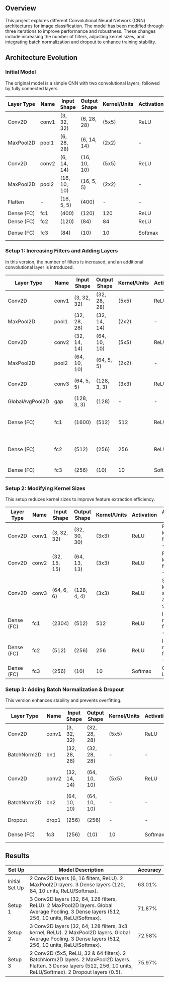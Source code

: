 ## Overview
This project explores different Convolutional Neural Network (CNN) architectures for image classification. The model has been modified through three iterations to improve performance and robustness. These changes include increasing the number of filters, adjusting kernel sizes, and integrating batch normalization and dropout to enhance training stability.

## Architecture Evolution
### Initial Model
The original model is a simple CNN with two convolutional layers, followed by fully connected layers.

| Layer Type     | Name  | Input Shape  | Output Shape  | Kernel/Units | Activation | Additional Info |
|---------------|-------|--------------|--------------|--------------|------------|----------------|
| Conv2D        | conv1 | (3, 32, 32)  | (6, 28, 28)  | (5x5)        | ReLU       | 6 filters      |
| MaxPool2D     | pool1 | (6, 28, 28)  | (6, 14, 14)  | (2x2)        | -          | Stride 2       |
| Conv2D        | conv2 | (6, 14, 14)  | (16, 10, 10) | (5x5)        | ReLU       | 16 filters     |
| MaxPool2D     | pool2 | (16, 10, 10) | (16, 5, 5)   | (2x2)        | -          | Stride 2       |
| Flatten       | -     | (16, 5, 5)   | (400)        | -            | -          | -              |
| Dense (FC)    | fc1   | (400)        | (120)        | 120          | ReLU       | -              |
| Dense (FC)    | fc2   | (120)        | (84)         | 84           | ReLU       | -              |
| Dense (FC)    | fc3   | (84)         | (10)         | 10           | Softmax    | Output layer   |


### Setup 1: Increasing Filters and Adding Layers
In this version, the number of filters is increased, and an additional convolutional layer is introduced.

| Layer Type     | Name  | Input Shape  | Output Shape  | Kernel/Units | Activation | Additional Info |
|---------------|-------|--------------|--------------|--------------|------------|----------------|
| Conv2D        | conv1 | (3, 32, 32)  | (32, 28, 28) | (5x5)        | ReLU       | Increased filters from 6 → 32 |
| MaxPool2D     | pool1 | (32, 28, 28) | (32, 14, 14) | (2x2)        | -          | Stride 2       |
| Conv2D        | conv2 | (32, 14, 14) | (64, 10, 10) | (5x5)        | ReLU       | Increased filters from 16 → 64 |
| MaxPool2D     | pool2 | (64, 10, 10) | (64, 5, 5)   | (2x2)        | -          | Stride 2       |
| Conv2D        | conv3 | (64, 5, 5)   | (128, 3, 3)  | (3x3)        | ReLU       | Increased filters from 64 → 128 |
| GlobalAvgPool2D | gap | (128, 3, 3)  | (128)        | -            | -          | Reduces dimensions |
| Dense (FC)    | fc1   | (1600)       | (512)        | 512          | ReLU       | Increased neurons from 120 → 512 |
| Dense (FC)    | fc2   | (512)        | (256)        | 256          | ReLU       | Increased neurons from 84 → 256 |
| Dense (FC)    | fc3   | (256)        | (10)         | 10           | Softmax    | Output layer   |

### Setup 2: Modifying Kernel Sizes
This setup reduces kernel sizes to improve feature extraction efficiency.

| Layer Type     | Name  | Input Shape  | Output Shape  | Kernel/Units | Activation | Additional Info |
|---------------|-------|--------------|--------------|--------------|------------|----------------|
| Conv2D        | conv1 | (3, 32, 32)  | (32, 30, 30) | (3x3)        | ReLU       | Reduced kernel from 5x5 → 3x3 |
| Conv2D        | conv2 | (32, 15, 15) | (64, 13, 13) | (3x3)        | ReLU       | Reduced kernel from 5x5 → 3x3 |
| Conv2D        | conv3 | (64, 6, 6)   | (128, 4, 4)  | (3x3)        | ReLU       | Same kernel size, adjusted shape |
| Dense (FC)    | fc1   | (2304)       | (512)        | 512          | ReLU       | Increased neurons from 120 → 512 |
| Dense (FC)    | fc2   | (512)        | (256)        | 256          | ReLU       | Increased neurons from 84 → 256 |
| Dense (FC)    | fc3   | (256)        | (10)         | 10           | Softmax    | Output layer   |
### Setup 3: Adding Batch Normalization & Dropout
This version enhances stability and prevents overfitting.

| Layer Type     | Name  | Input Shape  | Output Shape  | Kernel/Units | Activation | Additional Info |
|---------------|-------|--------------|--------------|--------------|------------|----------------|
| Conv2D        | conv1 | (3, 32, 32)  | (32, 28, 28) | (5x5)        | ReLU       | 32 filters |
| BatchNorm2D   | bn1   | (32, 28, 28) | (32, 28, 28) | -            | -          | - |
| Conv2D        | conv2 | (32, 14, 14) | (64, 10, 10) | (5x5)        | ReLU       | Increased filters from 16 → 64 |
| BatchNorm2D   | bn2   | (64, 10, 10) | (64, 10, 10) | -            | -          | - |
| Dropout       | drop1 | (256)        | (256)        | -            | -          | Dropout 0.5 |
| Dense (FC)    | fc3   | (256)        | (10)         | 10           | Softmax    | Output layer |

## Results

| Set Up         | Model Description | Accuracy |
|---------------|------------------|----------|
| Initial Set Up | 2 Conv2D layers (6, 16 filters, ReLU). 2 MaxPool2D layers. 3 Dense layers (120, 84, 10 units, ReLU/Softmax). | 63.01% |
| Setup 1 | 3 Conv2D layers (32, 64, 128 filters, ReLU). 2 MaxPool2D layers. Global Average Pooling. 3 Dense layers (512, 256, 10 units, ReLU/Softmax). | 71.87% |
| Setup 2 | 3 Conv2D layers (32, 64, 128 filters, 3x3 kernel, ReLU). 2 MaxPool2D layers. Global Average Pooling. 3 Dense layers (512, 256, 10 units, ReLU/Softmax). | 72.58% |
| Setup 3 | 2 Conv2D (5x5, ReLU, 32 & 64 filters). 2 BatchNorm2D layers. 2 MaxPool2D layers. Flatten. 3 Dense layers (512, 256, 10 units, ReLU/Softmax). 2 Dropout layers (0.5). | 75.97% |

